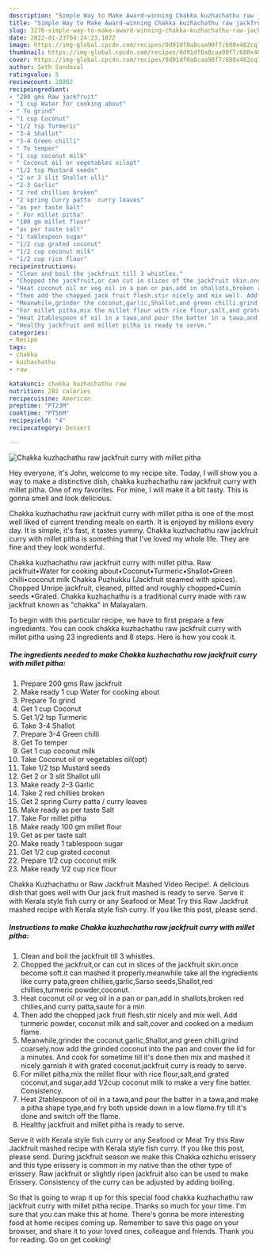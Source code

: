 ```yaml
---
description: "Simple Way to Make Award-winning Chakka kuzhachathu raw jackfruit curry with millet pitha"
title: "Simple Way to Make Award-winning Chakka kuzhachathu raw jackfruit curry with millet pitha"
slug: 3276-simple-way-to-make-award-winning-chakka-kuzhachathu-raw-jackfruit-curry-with-millet-pitha
date: 2022-01-23T04:24:23.107Z
image: https://img-global.cpcdn.com/recipes/0d91df0a8caa90f7/680x482cq70/chakka-kuzhachathu-raw-jackfruit-curry-with-millet-pitha-recipe-main-photo.jpg
thumbnail: https://img-global.cpcdn.com/recipes/0d91df0a8caa90f7/680x482cq70/chakka-kuzhachathu-raw-jackfruit-curry-with-millet-pitha-recipe-main-photo.jpg
cover: https://img-global.cpcdn.com/recipes/0d91df0a8caa90f7/680x482cq70/chakka-kuzhachathu-raw-jackfruit-curry-with-millet-pitha-recipe-main-photo.jpg
author: Seth Sandoval
ratingvalue: 5
reviewcount: 20802
recipeingredient:
- "200 gms Raw jackfruit"
- "1 cup Water for cooking about"
- " To grind"
- "1 cup Coconut"
- "1/2 tsp Turmeric"
- "3-4 Shallot"
- "3-4 Green chilli"
- " To temper"
- "1 cup coconut milk"
- " Coconut oil or vegetables oilopt"
- "1/2 tsp Mustard seeds"
- "2 or 3 slit Shallot ulli"
- "2-3 Garlic"
- "2 red chillies broken"
- "2 spring Curry patta  curry leaves"
- "as per taste Salt"
- " For millet pitha"
- "100 gm millet flour"
- "as per taste salt"
- "1 tablespoon sugar"
- "1/2 cup grated coconut"
- "1/2 cup coconut milk"
- "1/2 cup rice flour"
recipeinstructions:
- "Clean and boil the jackfruit till 3 whistles."
- "Chopped the jackfruit,or can cut in slices of the jackfruit skin.once become soft.it can mashed it properly.meanwhile take all the ingredients like curry pata,green chillies,garlic,Sarso seeds,Shallot,red chillies,turmeric powder,coconut."
- "Heat coconut oil or veg oil in a pan or pan,add in shallots,broken red chilies,and curry patta,saute for a min"
- "Then add the chopped jack fruit flesh.stir nicely and mix well. Add turmeric powder, coconut milk and salt,cover and cooked on a medium flame."
- "Meanwhile,grinder the coconut,garlic,Shallot,and green chilli.grind coarsely.now add the grinded coconut into the pan and cover the lid for a minutes. And cook for sometime till it&#39;s done.then mix and mashed it nicely garnish it with grated coconut.jackfruit curry is ready to serve."
- "For millet pitha,mix the millet flour with rice flour,salt,and grated coconut,and sugar,add 1/2cup coconut milk to make a very fine batter. Consistency."
- "Heat 2tablespoon of oil in a tawa,and pour the batter in a tawa,and make a pitha shape type,and fry both upside down in a low flame.fry till it&#39;s done and switch off the flame."
- "Healthy jackfruit and millet pitha is ready to serve."
categories:
- Recipe
tags:
- chakka
- kuzhachathu
- raw

katakunci: chakka kuzhachathu raw 
nutrition: 282 calories
recipecuisine: American
preptime: "PT23M"
cooktime: "PT56M"
recipeyield: "4"
recipecategory: Dessert

---
```



![Chakka kuzhachathu raw jackfruit curry with millet pitha](https://img-global.cpcdn.com/recipes/0d91df0a8caa90f7/680x482cq70/chakka-kuzhachathu-raw-jackfruit-curry-with-millet-pitha-recipe-main-photo.jpg)

Hey everyone, it's John, welcome to my recipe site. Today, I will show you a way to make a distinctive dish, chakka kuzhachathu raw jackfruit curry with millet pitha. One of my favorites. For mine, I will make it a bit tasty. This is gonna smell and look delicious.

Chakka kuzhachathu raw jackfruit curry with millet pitha is one of the most well liked of current trending meals on earth. It is enjoyed by millions every day. It is simple, it's fast, it tastes yummy. Chakka kuzhachathu raw jackfruit curry with millet pitha is something that I've loved my whole life. They are fine and they look wonderful.

Chakka kuzhachathu raw jackfruit curry with millet pitha. Raw jackfruit•Water for cooking about•Coconut•Turmeric•Shallot•Green chilli•coconut milk Chakka Puzhukku (Jackfruit steamed with spices). Chopped Unripe jackfruit, cleaned, pitted and roughly chopped•Cumin seeds •Grated. Chakka kuzhachathu is a traditional curry made with raw jackfruit known as &#34;chakka&#34; in Malayalam.


To begin with this particular recipe, we have to first prepare a few ingredients. You can cook chakka kuzhachathu raw jackfruit curry with millet pitha using 23 ingredients and 8 steps. Here is how you cook it.

<!--inarticleads1-->

##### The ingredients needed to make Chakka kuzhachathu raw jackfruit curry with millet pitha:

1. Prepare 200 gms Raw jackfruit
1. Make ready 1 cup Water for cooking about
1. Prepare  To grind
1. Get 1 cup Coconut
1. Get 1/2 tsp Turmeric
1. Take 3-4 Shallot
1. Prepare 3-4 Green chilli
1. Get  To temper
1. Get 1 cup coconut milk
1. Take  Coconut oil or vegetables oil(opt)
1. Take 1/2 tsp Mustard seeds
1. Get 2 or 3 slit Shallot ulli
1. Make ready 2-3 Garlic
1. Take 2 red chillies broken
1. Get 2 spring Curry patta / curry leaves
1. Make ready as per taste Salt
1. Take  For millet pitha
1. Make ready 100 gm millet flour
1. Get as per taste salt
1. Make ready 1 tablespoon sugar
1. Get 1/2 cup grated coconut
1. Prepare 1/2 cup coconut milk
1. Make ready 1/2 cup rice flour


Chakka Kuzhachathu or Raw Jackfruit Mashed Video Recipe!. A delicious dish that goes well with Our jack fruit mashed is ready to serve. Serve it with Kerala style fish curry or any Seafood or Meat Try this Raw Jackfruit mashed recipe with Kerala style fish curry. If you like this post, please send. 

<!--inarticleads2-->

##### Instructions to make Chakka kuzhachathu raw jackfruit curry with millet pitha:

1. Clean and boil the jackfruit till 3 whistles.
1. Chopped the jackfruit,or can cut in slices of the jackfruit skin.once become soft.it can mashed it properly.meanwhile take all the ingredients like curry pata,green chillies,garlic,Sarso seeds,Shallot,red chillies,turmeric powder,coconut.
1. Heat coconut oil or veg oil in a pan or pan,add in shallots,broken red chilies,and curry patta,saute for a min
1. Then add the chopped jack fruit flesh.stir nicely and mix well. Add turmeric powder, coconut milk and salt,cover and cooked on a medium flame.
1. Meanwhile,grinder the coconut,garlic,Shallot,and green chilli.grind coarsely.now add the grinded coconut into the pan and cover the lid for a minutes. And cook for sometime till it&#39;s done.then mix and mashed it nicely garnish it with grated coconut.jackfruit curry is ready to serve.
1. For millet pitha,mix the millet flour with rice flour,salt,and grated coconut,and sugar,add 1/2cup coconut milk to make a very fine batter. Consistency.
1. Heat 2tablespoon of oil in a tawa,and pour the batter in a tawa,and make a pitha shape type,and fry both upside down in a low flame.fry till it&#39;s done and switch off the flame.
1. Healthy jackfruit and millet pitha is ready to serve.


Serve it with Kerala style fish curry or any Seafood or Meat Try this Raw Jackfruit mashed recipe with Kerala style fish curry. If you like this post, please send. During jackfruit season we make this Chakka ozhichu erissery and this type erissery is common in my native than the other type of erissery. Raw jackfruit or slightly ripen jackfruit also can be used to make Erissery. Consistency of the curry can be adjusted by adding boiling. 

So that is going to wrap it up for this special food chakka kuzhachathu raw jackfruit curry with millet pitha recipe. Thanks so much for your time. I'm sure that you can make this at home. There's gonna be more interesting food at home recipes coming up. Remember to save this page on your browser, and share it to your loved ones, colleague and friends. Thank you for reading. Go on get cooking!
